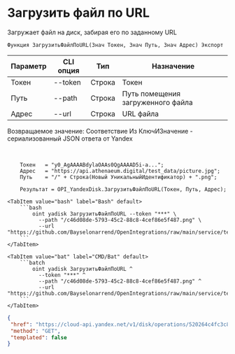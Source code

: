 ﻿---
sidebar_position: 11
---

# Загрузить файл по URL
 Загружает файл на диск, забирая его по заданному URL



`Функция ЗагрузитьФайлПоURL(Знач Токен, Знач Путь, Знач Адрес) Экспорт`

  | Параметр | CLI опция | Тип | Назначение |
  |-|-|-|-|
  | Токен | --token | Строка | Токен |
  | Путь | --path | Строка | Путь помещения загруженного файла |
  | Адрес | --url | Строка | URL файла |

  
  Возвращаемое значение:   Соответствие Из КлючИЗначение - сериализованный JSON ответа от Yandex

<br/>




```bsl title="Пример кода"
    Токен   = "y0_AgAAAABdylaOAAs0QgAAAAD5i-a...";
    Адрес   = "https://api.athenaeum.digital/test_data/picture.jpg";
    Путь    = "/" + Строка(Новый УникальныйИдентификатор) + ".png";

    Результат = OPI_YandexDisk.ЗагрузитьФайлПоURL(Токен, Путь, Адрес);
```
    

 <Tabs>
  
    <TabItem value="bash" label="Bash" default>
        ```bash
            oint yadisk ЗагрузитьФайлПоURL --token "***" \
              --path "/c46d08de-5793-45c2-88c8-4cef86e5f487.png" \
              --url "https://github.com/Bayselonarrend/OpenIntegrations/raw/main/service/test_data/picture.jpg"
        ```
    </TabItem>
  
    <TabItem value="bat" label="CMD/Bat" default>
        ```batch
            oint yadisk ЗагрузитьФайлПоURL ^
              --token "***" ^
              --path "/c46d08de-5793-45c2-88c8-4cef86e5f487.png" ^
              --url "https://github.com/Bayselonarrend/OpenIntegrations/raw/main/service/test_data/picture.jpg"
        ```
    </TabItem>
</Tabs>


```json title="Результат"
{
 "href": "https://cloud-api.yandex.net/v1/disk/operations/520264c4fc3c8e9ae87085c0d12fc77767c13fc7f11582ea5aac37756d3f823f",
 "method": "GET",
 "templated": false
}
```
